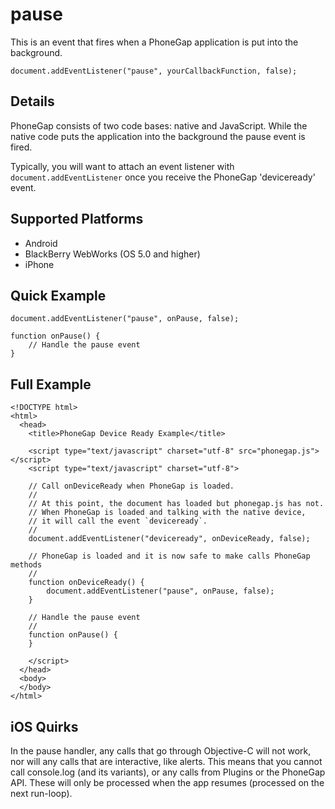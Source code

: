 pause
===========

This is an event that fires when a PhoneGap application is put into the background.

    document.addEventListener("pause", yourCallbackFunction, false);

Details
-------

PhoneGap consists of two code bases: native and JavaScript. While the native code puts the application into the background the pause event is fired.  

Typically, you will want to attach an event listener with `document.addEventListener` once you receive the PhoneGap 'deviceready' event.

Supported Platforms
-------------------

- Android
- BlackBerry WebWorks (OS 5.0 and higher)
- iPhone

Quick Example
-------------

    document.addEventListener("pause", onPause, false);

    function onPause() {
        // Handle the pause event
    }

Full Example
------------

    <!DOCTYPE html>
    <html>
      <head>
        <title>PhoneGap Device Ready Example</title>

        <script type="text/javascript" charset="utf-8" src="phonegap.js"></script>
        <script type="text/javascript" charset="utf-8">

        // Call onDeviceReady when PhoneGap is loaded.
        //
        // At this point, the document has loaded but phonegap.js has not.
        // When PhoneGap is loaded and talking with the native device,
        // it will call the event `deviceready`.
        // 
        document.addEventListener("deviceready", onDeviceReady, false);

        // PhoneGap is loaded and it is now safe to make calls PhoneGap methods
        //
        function onDeviceReady() {
		    document.addEventListener("pause", onPause, false);
        }

        // Handle the pause event
        //
        function onPause() {
        }
        
        </script>
      </head>
      <body>
      </body>
    </html>

iOS Quirks
--------------------------
In the pause handler, any calls that go through Objective-C will not work, nor will any calls that are interactive, like alerts. This means that you cannot call console.log (and its variants), or any calls from Plugins or the PhoneGap API. These will only be processed when the app resumes (processed on the next run-loop). 
